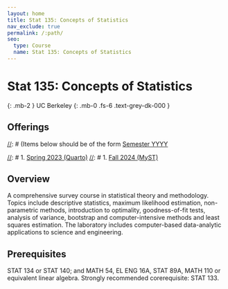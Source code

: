 ```yaml
---
layout: home
title: Stat 135: Concepts of Statistics
nav_exclude: true
permalink: /:path/
seo:
  type: Course
  name: Stat 135: Concepts of Statistics
---
```


# Stat 135: Concepts of Statistics
{: .mb-2 }
UC Berkeley
{: .mb-0 .fs-6 .text-grey-dk-000 }


## Offerings

[//]: # (Items below should be of the form [Semester YYYY](semester-year)

[//]: # (Notably the paths should not have leading slashes in real sites.)

[//]: # 1. [Spring 2023 (Quarto)](/stat999-quarto)
[//]: # 1. [Fall 2024 (MyST)](/stat999-myst)

## Overview

A comprehensive survey course in statistical theory and methodology. Topics include descriptive statistics, maximum likelihood estimation, non-parametric methods, introduction to optimality, goodness-of-fit tests, analysis of variance, bootstrap and computer-intensive methods and least squares estimation. The laboratory includes computer-based data-analytic applications to science and engineering. 

## Prerequisites

STAT 134 or STAT 140; and MATH 54, EL ENG 16A, STAT 89A, MATH 110 or equivalent linear algebra. Strongly recommended corerequisite: STAT 133.
